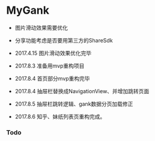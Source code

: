# MyGank
- 图片滑动效果需要优化
- 分享功能考虑是否要用第三方的ShareSdk

- 2017.4.15 图片滑动效果优化完毕
- 2017.8.3 准备用mvp重构项目

- 2017.8.4 首页部分mvp重构完毕
- 2017.8.4 抽屉栏替换成NavigationView、并增加跳转页面

- 2017.8.5 抽屉栏跳转逻辑、gank数据分页加载修正

- 2017.8.6 知乎、妹纸列表页重构完成。




### Todo

